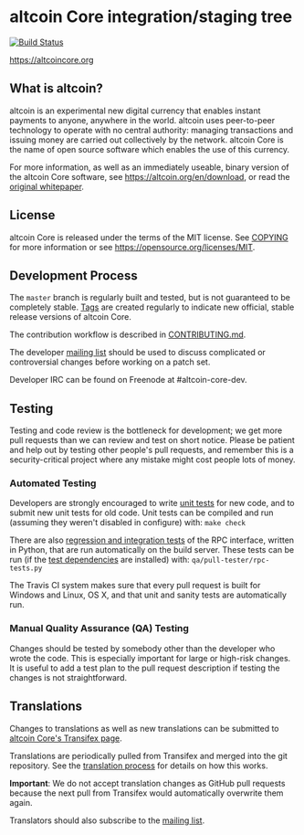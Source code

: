 altcoin Core integration/staging tree
=====================================

[![Build Status](https://travis-ci.org/altcoin/altcoin.svg?branch=master)](https://travis-ci.org/altcoin/altcoin)

https://altcoincore.org

What is altcoin?
----------------

altcoin is an experimental new digital currency that enables instant payments to
anyone, anywhere in the world. altcoin uses peer-to-peer technology to operate
with no central authority: managing transactions and issuing money are carried
out collectively by the network. altcoin Core is the name of open source
software which enables the use of this currency.

For more information, as well as an immediately useable, binary version of
the altcoin Core software, see https://altcoin.org/en/download, or read the
[original whitepaper](https://altcoincore.org/altcoin.pdf).

License
-------

altcoin Core is released under the terms of the MIT license. See [COPYING](COPYING) for more
information or see https://opensource.org/licenses/MIT.

Development Process
-------------------

The `master` branch is regularly built and tested, but is not guaranteed to be
completely stable. [Tags](https://github.com/altcoin/altcoin/tags) are created
regularly to indicate new official, stable release versions of altcoin Core.

The contribution workflow is described in [CONTRIBUTING.md](CONTRIBUTING.md).

The developer [mailing list](https://lists.linuxfoundation.org/mailman/listinfo/altcoin-dev)
should be used to discuss complicated or controversial changes before working
on a patch set.

Developer IRC can be found on Freenode at #altcoin-core-dev.

Testing
-------

Testing and code review is the bottleneck for development; we get more pull
requests than we can review and test on short notice. Please be patient and help out by testing
other people's pull requests, and remember this is a security-critical project where any mistake might cost people
lots of money.

### Automated Testing

Developers are strongly encouraged to write [unit tests](/doc/unit-tests.md) for new code, and to
submit new unit tests for old code. Unit tests can be compiled and run
(assuming they weren't disabled in configure) with: `make check`

There are also [regression and integration tests](/qa) of the RPC interface, written
in Python, that are run automatically on the build server.
These tests can be run (if the [test dependencies](/qa) are installed) with: `qa/pull-tester/rpc-tests.py`

The Travis CI system makes sure that every pull request is built for Windows
and Linux, OS X, and that unit and sanity tests are automatically run.

### Manual Quality Assurance (QA) Testing

Changes should be tested by somebody other than the developer who wrote the
code. This is especially important for large or high-risk changes. It is useful
to add a test plan to the pull request description if testing the changes is
not straightforward.

Translations
------------

Changes to translations as well as new translations can be submitted to
[altcoin Core's Transifex page](https://www.transifex.com/projects/p/altcoin/).

Translations are periodically pulled from Transifex and merged into the git repository. See the
[translation process](doc/translation_process.md) for details on how this works.

**Important**: We do not accept translation changes as GitHub pull requests because the next
pull from Transifex would automatically overwrite them again.

Translators should also subscribe to the [mailing list](https://groups.google.com/forum/#!forum/altcoin-translators).
